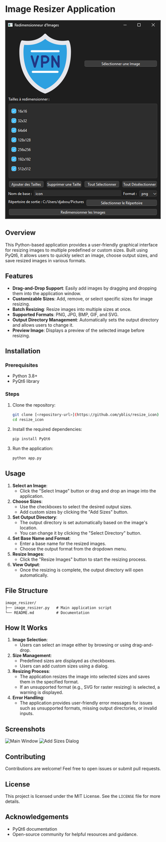 # Image Resizer Application

![Resize tool](images/resize-tool.png)

## Overview
This Python-based application provides a user-friendly graphical interface for resizing images to multiple predefined or custom sizes. Built using PyQt6, it allows users to quickly select an image, choose output sizes, and save resized images in various formats.

## Features
- **Drag-and-Drop Support**: Easily add images by dragging and dropping them into the application window.
- **Customizable Sizes**: Add, remove, or select specific sizes for image resizing.
- **Batch Resizing**: Resize images into multiple sizes at once.
- **Supported Formats**: PNG, JPG, BMP, GIF, and SVG.
- **Output Directory Management**: Automatically sets the output directory and allows users to change it.
- **Preview Image**: Displays a preview of the selected image before resizing.

## Installation
### Prerequisites
- Python 3.8+
- PyQt6 library

### Steps
1. Clone the repository:
   ```bash
   git clone [<repository-url>](https://github.com/yblis/resize_icon)
   cd resize_icon
   ```
2. Install the required dependencies:
   ```bash
   pip install PyQt6
   ```
3. Run the application:
   ```bash
   python app.py
   ```

## Usage
1. **Select an Image**:
   - Click the "Select Image" button or drag and drop an image into the application.
2. **Choose Sizes**:
   - Use the checkboxes to select the desired output sizes.
   - Add custom sizes by clicking the "Add Sizes" button.
3. **Set Output Directory**:
   - The output directory is set automatically based on the image's location.
   - You can change it by clicking the "Select Directory" button.
4. **Set Base Name and Format**:
   - Enter a base name for the resized images.
   - Choose the output format from the dropdown menu.
5. **Resize Images**:
   - Click the "Resize Images" button to start the resizing process.
6. **View Output**:
   - Once the resizing is complete, the output directory will open automatically.

## File Structure
```
image_resizer/
├── image_resizer.py   # Main application script
└── README.md          # Documentation
```

## How It Works
1. **Image Selection**:
   - Users can select an image either by browsing or using drag-and-drop.
2. **Size Management**:
   - Predefined sizes are displayed as checkboxes.
   - Users can add custom sizes using a dialog.
3. **Resizing Process**:
   - The application resizes the image into selected sizes and saves them in the specified format.
   - If an unsupported format (e.g., SVG for raster resizing) is selected, a warning is displayed.
4. **Error Handling**:
   - The application provides user-friendly error messages for issues such as unsupported formats, missing output directories, or invalid inputs.

## Screenshots
![Main Window](screenshots/main_window.png)
![Add Sizes Dialog](screenshots/add_sizes_dialog.png)

## Contributing
Contributions are welcome! Feel free to open issues or submit pull requests.

## License
This project is licensed under the MIT License. See the `LICENSE` file for more details.

## Acknowledgements
- PyQt6 documentation
- Open-source community for helpful resources and guidance.

